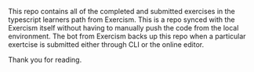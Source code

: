 This repo contains all of the completed and submitted exercises in the typescript learners path from Exercism. 
This is a repo synced with the Exercism itself without having to manually push the code from the local environment.
The bot from Exercism backs up this repo when a particular exertcise is submitted either through CLI or the online editor.

Thank you for reading.


